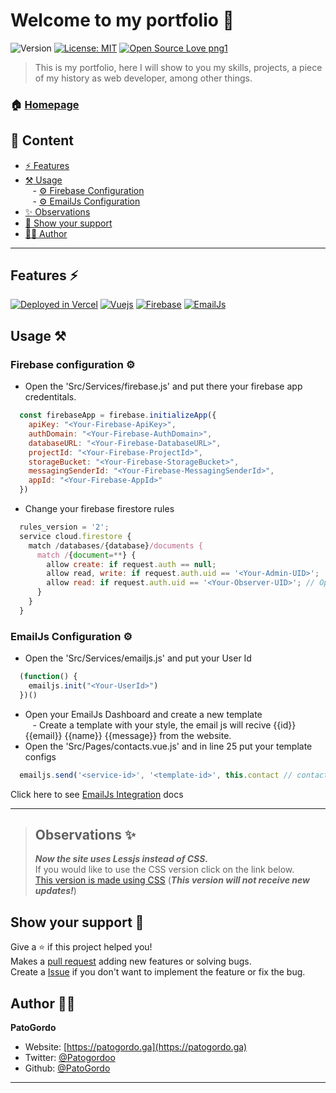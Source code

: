# Welcome to my portfolio 👋
![Version](https://img.shields.io/badge/Version-1.6-blue.svg?cacheSeconds=2592000)
[![License: MIT](https://img.shields.io/badge/License-MIT-purple.svg)](#)
[![Open Source Love png1](https://badges.frapsoft.com/os/v1/open-source.png?v=103)](https://github.com/ellerbrock/open-source-badges/)

> This is my portfolio, here I will show to you my skills, projects, a piece of my history as web developer, among other things.

### 🏠 [Homepage](https://patogordo.ga)

## :bookmark_tabs: Content

- [:zap: Features](#features-zap)
- [:hammer_and_pick: Usage](#usage-hammer_and_pick) <br>
&nbsp;&nbsp; - [:gear: Firebase Configuration](#firebase-configuration-gear)<br>
&nbsp;&nbsp; - [:gear: EmailJs Configuration](#emailjs-configuration-gear)<br>
- [:sparkles: Observations](#observations-sparkles)
- [:handshake: Show your support](#show-your-support-handshake)
- [:technologist: Author](#author-technologist)

---

## Features :zap:
[![Deployed in Vercel](https://img.shields.io/badge/Vercel-000000?style=for-the-badge&logo=vercel&logoColor=white)](https://patogordo.ga)
[![Vuejs](https://img.shields.io/badge/Vue.js-35495E?style=for-the-badge&logo=vue.js&logoColor=4FC08D)](https://vuejs.org/)
[![Firebase](https://img.shields.io/badge/firebase-ffca28?style=for-the-badge&logo=firebase&logoColor=white)](https://firebase.google.com/)
[![EmailJs](https://github.com/PatoGordo/PatoGordo/blob/main/Images/EmailJsBadge.svg)](https://www.emailjs.com/)

## Usage :hammer_and_pick:

### Firebase configuration :gear:
- Open the 'Src/Services/firebase.js' and put there your firebase app credentitals.
```js
  const firebaseApp = firebase.initializeApp({
    apiKey: "<Your-Firebase-ApiKey>",
    authDomain: "<Your-Firebase-AuthDomain>",
    databaseURL: "<Your-Firebase-DatabaseURL>",
    projectId: "<Your-Firebase-ProjectId>",
    storageBucket: "<Your-Firebase-StorageBucket>",
    messagingSenderId: "<Your-Firebase-MessagingSenderId>",
    appId: "<Your-Firebase-AppId>"
  })
```
- Change your firebase firestore rules
```js
  rules_version = '2';
  service cloud.firestore {
    match /databases/{database}/documents {
      match /{document=**} {
        allow create: if request.auth == null;
        allow read, write: if request.auth.uid == '<Your-Admin-UID>';
        allow read: if request.auth.uid == '<Your-Observer-UID>'; // Optional
      }
    }
  }
```
### EmailJs Configuration :gear:
- Open the 'Src/Services/emailjs.js' and put your User Id
```js
  (function() {
    emailjs.init("<Your-UserId>")
  })()
```
- Open your EmailJs Dashboard and create a new template <br>
&nbsp;&nbsp; - Create a template with your style, the email js will recive {{id}} {{email}} {{name}} {{message}} from the website. <br>
- Open the 'Src/Pages/contacts.vue.js' and in line 25 put your template configs
```js
  emailjs.send('<service-id>', '<template-id>', this.contact // contact to send)
```
 Click here to see [EmailJs Integration](https://dashboard.emailjs.com/admin/integration) docs

***

> ## Observations :sparkles:
> ***Now the site uses Lessjs instead of CSS.*** <br>
> If you would like to use the CSS version click on the link below. <br>
>[This version is made using CSS](https://github.com/PatoGordo/PatoGordo/tree/main/Old%20Releases) (_**This version will not receive new updates!**_)


## Show your support :handshake:

Give a ⭐️ if this project helped you!<br>
Makes a [pull request](https://github.com/PatoGordo/patogordo.ga/pulls) adding new features or solving bugs. <br>
Create a [Issue](https://github.com/PatoGordo/patogordo.ga/issues) if you don't want to implement the feature or fix the bug. <br>

## Author :technologist:

**PatoGordo**

* Website: [https://patogordo.ga](https://patogordo.ga) <br>
* Twitter: [@Patogordoo](https://twitter.com/Patogordoo) <br>
* Github: [@PatoGordo](https://github.com/PatoGordo) <br>

***
